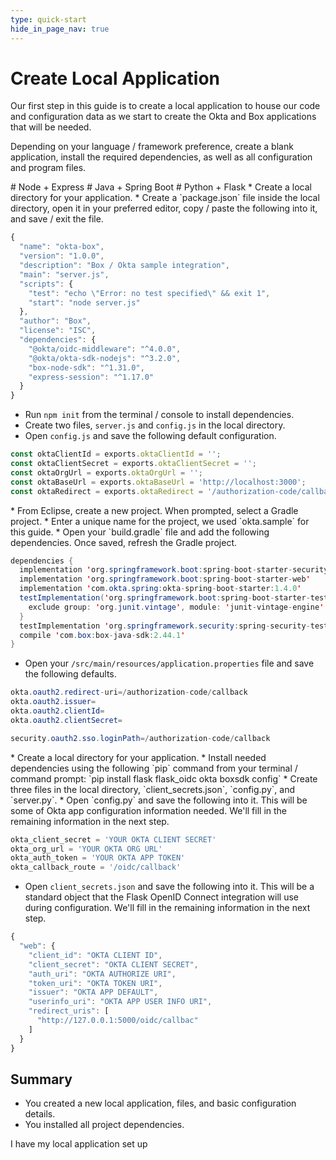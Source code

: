 ```yaml
---
type: quick-start
hide_in_page_nav: true
---
```


# Create Local Application

Our first step in this guide is to create a local application to house our code
and configuration data as we start to create the Okta and Box applications that
will be needed.

Depending on your language / framework preference, create a blank application,
install the required dependencies, as well as all configuration and program
files.

<Grid columns='3'>
  <Choose option='local.lang' value='node'>
    # Node + Express
  </Choose>

  <Choose option='local.lang' value='java'>
    # Java + Spring Boot
  </Choose>
  
  <Choose option='local.lang' value='python'>
    # Python + Flask
  </Choose>
</Grid>

<Choice option='local.lang' value='node' color='white'>
* Create a local directory for your application.
* Create a `package.json` file inside the local directory, open it in your
 preferred editor, copy / paste the following into it, and save / exit the
 file.

```js
{
  "name": "okta-box",
  "version": "1.0.0",
  "description": "Box / Okta sample integration",
  "main": "server.js",
  "scripts": {
    "test": "echo \"Error: no test specified\" && exit 1",
    "start": "node server.js"
  },
  "author": "Box",
  "license": "ISC",
  "dependencies": {
    "@okta/oidc-middleware": "^4.0.0",
    "@okta/okta-sdk-nodejs": "^3.2.0",
    "box-node-sdk": "^1.31.0",
    "express-session": "^1.17.0"
  }
}
```

* Run `npm init` from the terminal / console to install dependencies.
* Create two files, `server.js` and `config.js` in the local directory.
* Open `config.js` and save the following default configuration.

```js
const oktaClientId = exports.oktaClientId = '';
const oktaClientSecret = exports.oktaClientSecret = '';
const oktaOrgUrl = exports.oktaOrgUrl = '';
const oktaBaseUrl = exports.oktaBaseUrl = 'http://localhost:3000';
const oktaRedirect = exports.oktaRedirect = '/authorization-code/callback';
```

</Choice>
<Choice option='local.lang' value='java' color='blue'>
* From Eclipse, create a new project. When prompted, select a Gradle project.
* Enter a unique name for the project, we used `okta.sample` for this guide.
* Open your `build.gradle` file and add the following dependencies. Once saved,
 refresh the Gradle project.

```java
dependencies {
  implementation 'org.springframework.boot:spring-boot-starter-security'
  implementation 'org.springframework.boot:spring-boot-starter-web'
  implementation 'com.okta.spring:okta-spring-boot-starter:1.4.0'
  testImplementation('org.springframework.boot:spring-boot-starter-test') {
    exclude group: 'org.junit.vintage', module: 'junit-vintage-engine'
  }
  testImplementation 'org.springframework.security:spring-security-test'
  compile 'com.box:box-java-sdk:2.44.1'
}
```

* Open your `/src/main/resources/application.properties` file and save the
 following defaults.

```java
okta.oauth2.redirect-uri=/authorization-code/callback
okta.oauth2.issuer=
okta.oauth2.clientId=
okta.oauth2.clientSecret=

security.oauth2.sso.loginPath=/authorization-code/callback
```

</Choice>
<Choice option='local.lang' value='python' color='blue'>
* Create a local directory for your application.
* Install needed dependencies using the following `pip` command from your
 terminal / command prompt: `pip install flask flask_oidc okta boxsdk config`
* Create three files in the local directory, `client_secrets.json`,
 `config.py`, and `server.py`.
* Open `config.py` and save the following into it. This will be some of Okta
 app configuration information needed. We'll fill in the remaining information
 in the next step.

```python
okta_client_secret = 'YOUR OKTA CLIENT SECRET'
okta_org_url = 'YOUR OKTA ORG URL'
okta_auth_token = 'YOUR OKTA APP TOKEN'
okta_callback_route = '/oidc/callback'
```

* Open `client_secrets.json` and save the following into it. This will be a
 standard object that the Flask OpenID Connect integration will use during
 configuration. We'll fill in the remaining information in the next step.

```js
{
  "web": {
    "client_id": "OKTA CLIENT ID",
    "client_secret": "OKTA CLIENT SECRET",
    "auth_uri": "OKTA AUTHORIZE URI",
    "token_uri": "OKTA TOKEN URI",
    "issuer": "OKTA APP DEFAULT",
    "userinfo_uri": "OKTA APP USER INFO URI",
    "redirect_uris": [
      "http://127.0.0.1:5000/oidc/callbac"
    ]
  }
}
```

</Choice>

## Summary

* You created a new local application, files, and basic configuration details.
* You installed all project dependencies.

<Observe option='local.lang' value='node,java,python'>
  <Next>I have my local application set up</Next>
</Observe>